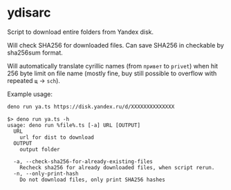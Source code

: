 # ydisarc

Script to download entire folders from Yandex disk.

Will check SHA256 for downloaded files. Can save SHA256 in checkable by sha256sum format.

Will automatically translate cyrillic names (from `привет` to `privet`) when hit 256 byte limit on file name (mostly fine, buy still possible to overflow with repeated `щ` -> `sch`).

Example usage:

```bash
deno run ya.ts https://disk.yandex.ru/d/XXXXXXXXXXXXXX
```

```
$> deno run ya.ts -h
usage: deno run %file%.ts [-a] URL [OUTPUT]
  URL
    url for dist to download
  OUTPUT
    output folder
    
  -a, --check-sha256-for-already-existing-files
    Recheck sha256 for already downloaded files, when script rerun.
  -n, --only-print-hash
    Do not download files, only print SHA256 hashes
```
